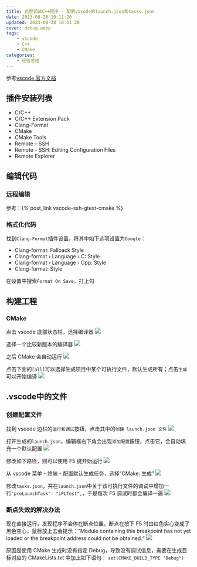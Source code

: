 ```yaml
---
title: 远程调试C++程序 - 配置vscode的launch.json和tasks.json
date: 2023-08-28 10:11:20
updated: 2023-08-28 10:11:20
cover: debug.webp
tags:
    - vscode
    - C++
    - CMake
categories:
    - 经验总结
---
```


参考[vscode 官方文档](https://code.visualstudio.com/docs)

## 插件安装列表

- C/C++
- C/C++ Extension Pack
- Clang-Format
- CMake
- CMake Tools
- Remote - SSH
- Remote - SSH: Editing Configuration Files
- Remote Explorer

## 编辑代码

### 远程编辑

参考：{% post_link vscode-ssh-gtest-cmake %}

### 格式化代码

找到`Clang-Format`插件设置，将其中如下选项设置为`Google`：
- Clang-format: Fallback Style
- Clang-format › Language › C: Style
- Clang-format › Language › Cpp: Style
- Clang-format: Style

在设置中搜索`Format On Save`，打上勾

## 构建工程

### CMake

点击 vscode 底部状态栏，选择编译器
![](cmake_choose1.webp)

选择一个比较新版本的编译器
![](cmake_choose2.webp)

之后 CMake 会自动运行
![](cmake_run.webp)

点击下面的`[all]`可以选择生成项目中某个可执行文件，默认生成所有；点击`生成`可以开始编译
![](cmake_target.webp)

## .vscode中的文件

### 创建配置文件

找到 vscode 边栏的`运行和调试`按钮，点击其中的`创建 launch.json 文件`
![](vscode_create_json.webp)

打开生成的`launch.json`，编辑框右下角会出现`添加配置`按钮，点击它，会自动填充一个默认配置
![](launch_add_config.webp)

修改如下路径，则可以使用 F5 键开始运行
![](launch_edit.webp)

从 vscode 菜单 - 终端 - 配置默认生成任务，选择“CMake: 生成”
![](task_add_cmake.webp)

修改`tasks.json`，并在`launch.json`中关于该可执行文件的调试中增加一行`"preLaunchTask": "iPLTest",`，于是每次 F5 调试时都会编译一遍
![](task_json.webp)

### 断点失效的解决办法

现在直接运行，发现程序不会停在断点位置，断点在按下 F5 时由红色实心变成了黑色空心，鼠标放上去会提示：”Module containing this breakpoint has not yet loaded or the breakpoint address could not be obtained.“
![](breakpoint_unavailable.webp)

原因是使用 CMake 生成时没有指定 Debug，导致没有调试信息，需要在生成目标对应的 CMakeLists.txt 中加上如下语句：
`set(CMAKE_BUILD_TYPE "Debug")`
